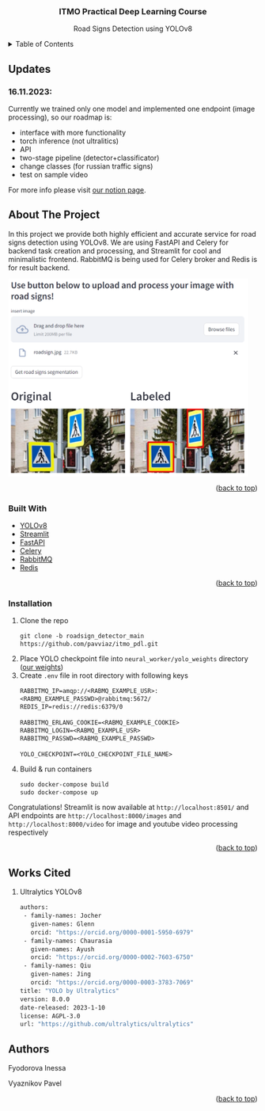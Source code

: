 <div id="top"></div>

<!-- PROJECT LOGO -->
<br />
<div align="center">

<h3 align="center">ITMO Practical Deep Learning Course</h3>

  <p align="center">
    Road Signs Detection using YOLOv8
    <!-- <br />
    <a href="">View Demo</a>
    ·
    <a href="">Report Bug</a>
    ·
    <a href="">Request Feature</a> -->
  </p>
</div>

<!-- TABLE OF CONTENTS -->
<details>
  <summary>Table of Contents</summary>
  <ol>
    <li>
      <a href="#updates">Updates</a>
    </li>
    <li>
      <a href="#about-the-project">About The Project</a>
      <ul>
        <li><a href="#built-with">Built With</a></li>
      </ul>
    </li>
    <li>
      <a href="#getting-started">Getting Started</a>
      <ul>
        <li><a href="#prerequisites">Prerequisites</a></li>
        <li><a href="#installation">Installation</a></li>
      </ul>
    </li>
    <li><a href="#works-cited">Works Cited</a></li>
    <li><a href="#acknowledgments">Acknowledgments</a></li>
  </ol>
</details>

<!-- UPDATES -->
## Updates 

### 16.11.2023:
Currently we trained only one model and implemented one endpoint (image processing), so our roadmap is:
- interface with more functionality
- torch inference (not ultralitics)
- API
- two-stage pipeline (detector+classificator)
- change classes (for russian traffic signs)
- test on sample video

For more info please visit <a href="https://puffy-power-aa4.notion.site/Team-19-Traffic-Signs-Recognition-ee2c3f596a6044a69077984fbe6354d8">our notion page</a>.

<!-- ABOUT THE PROJECT -->
## About The Project

In this project we provide both highly efficient and accurate service for road signs detection using YOLOv8. We are using FastAPI and Celery for backend task creation and processing, and Streamlit for cool and minimalistic frontend. RabbitMQ is being used for Celery broker and Redis is for result backend.

<img src="example_images/service_example.png" height=400 align = "center"/>

<p align="right">(<a href="#top">back to top</a>)</p>

### Built With

* [YOLOv8](https://ultralytics.com/yolov8)
* [Streamlit](https://streamlit.io/)
* [FastAPI](https://fastapi.tiangolo.com/)
* [Celery](https://docs.celeryq.dev/en/stable/)
* [RabbitMQ](https://www.rabbitmq.com/)
* [Redis](https://redis.io/)

<p align="right">(<a href="#top">back to top</a>)</p>

<!-- GETTING STARTED -->

### Installation

1. Clone the repo
   ```
   git clone -b roadsign_detector_main https://github.com/pavviaz/itmo_pdl.git
   ```
2. Place YOLO checkpoint file into `neural_worker/yolo_weights` directory (<a href="https://disk.yandex.ru/d/-YbSgWYivpSG2A">our weights</a>)
3. Create `.env` file in root directory with following keys
    ```
    RABBITMQ_IP=amqp://<RABMQ_EXAMPLE_USR>:<RABMQ_EXAMPLE_PASSWD>@rabbitmq:5672/
    REDIS_IP=redis://redis:6379/0

    RABBITMQ_ERLANG_COOKIE=<RABMQ_EXAMPLE_COOKIE>
    RABBITMQ_LOGIN=<RABMQ_EXAMPLE_USR>
    RABBITMQ_PASSWD=<RABMQ_EXAMPLE_PASSWD>

    YOLO_CHECKPOINT=<YOLO_CHECKPOINT_FILE_NAME>
    ``` 
4. Build & run containers
   ```
   sudo docker-compose build
   sudo docker-compose up
   ```
Congratulations! Streamlit is now available at `http://localhost:8501/` and API endpoints are `http://localhost:8000/images` and `http://localhost:8000/video` for image and youtube video processing respectively

<p align="right">(<a href="#top">back to top</a>)</p>

<!-- Works Cited -->
## Works Cited

1. Ultralytics YOLOv8
   
   ```sh
   authors:
    - family-names: Jocher
      given-names: Glenn
      orcid: "https://orcid.org/0000-0001-5950-6979"
    - family-names: Chaurasia
      given-names: Ayush
      orcid: "https://orcid.org/0000-0002-7603-6750"
    - family-names: Qiu
      given-names: Jing
      orcid: "https://orcid.org/0000-0003-3783-7069"
   title: "YOLO by Ultralytics"
   version: 8.0.0
   date-released: 2023-1-10
   license: AGPL-3.0
   url: "https://github.com/ultralytics/ultralytics"
   ```

<!-- CONTACT -->
## Authors

Fyodorova Inessa

Vyaznikov Pavel

<p align="right">(<a href="#top">back to top</a>)</p>